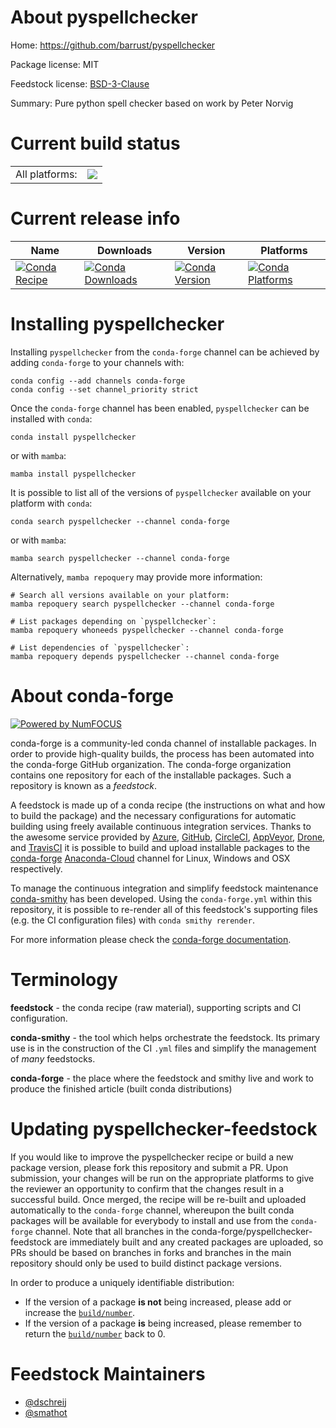 About pyspellchecker
====================

Home: https://github.com/barrust/pyspellchecker

Package license: MIT

Feedstock license: [BSD-3-Clause](https://github.com/conda-forge/pyspellchecker-feedstock/blob/main/LICENSE.txt)

Summary: Pure python spell checker based on work by Peter Norvig

Current build status
====================


<table><tr><td>All platforms:</td>
    <td>
      <a href="https://dev.azure.com/conda-forge/feedstock-builds/_build/latest?definitionId=9264&branchName=main">
        <img src="https://dev.azure.com/conda-forge/feedstock-builds/_apis/build/status/pyspellchecker-feedstock?branchName=main">
      </a>
    </td>
  </tr>
</table>

Current release info
====================

| Name | Downloads | Version | Platforms |
| --- | --- | --- | --- |
| [![Conda Recipe](https://img.shields.io/badge/recipe-pyspellchecker-green.svg)](https://anaconda.org/conda-forge/pyspellchecker) | [![Conda Downloads](https://img.shields.io/conda/dn/conda-forge/pyspellchecker.svg)](https://anaconda.org/conda-forge/pyspellchecker) | [![Conda Version](https://img.shields.io/conda/vn/conda-forge/pyspellchecker.svg)](https://anaconda.org/conda-forge/pyspellchecker) | [![Conda Platforms](https://img.shields.io/conda/pn/conda-forge/pyspellchecker.svg)](https://anaconda.org/conda-forge/pyspellchecker) |

Installing pyspellchecker
=========================

Installing `pyspellchecker` from the `conda-forge` channel can be achieved by adding `conda-forge` to your channels with:

```
conda config --add channels conda-forge
conda config --set channel_priority strict
```

Once the `conda-forge` channel has been enabled, `pyspellchecker` can be installed with `conda`:

```
conda install pyspellchecker
```

or with `mamba`:

```
mamba install pyspellchecker
```

It is possible to list all of the versions of `pyspellchecker` available on your platform with `conda`:

```
conda search pyspellchecker --channel conda-forge
```

or with `mamba`:

```
mamba search pyspellchecker --channel conda-forge
```

Alternatively, `mamba repoquery` may provide more information:

```
# Search all versions available on your platform:
mamba repoquery search pyspellchecker --channel conda-forge

# List packages depending on `pyspellchecker`:
mamba repoquery whoneeds pyspellchecker --channel conda-forge

# List dependencies of `pyspellchecker`:
mamba repoquery depends pyspellchecker --channel conda-forge
```


About conda-forge
=================

[![Powered by
NumFOCUS](https://img.shields.io/badge/powered%20by-NumFOCUS-orange.svg?style=flat&colorA=E1523D&colorB=007D8A)](https://numfocus.org)

conda-forge is a community-led conda channel of installable packages.
In order to provide high-quality builds, the process has been automated into the
conda-forge GitHub organization. The conda-forge organization contains one repository
for each of the installable packages. Such a repository is known as a *feedstock*.

A feedstock is made up of a conda recipe (the instructions on what and how to build
the package) and the necessary configurations for automatic building using freely
available continuous integration services. Thanks to the awesome service provided by
[Azure](https://azure.microsoft.com/en-us/services/devops/), [GitHub](https://github.com/),
[CircleCI](https://circleci.com/), [AppVeyor](https://www.appveyor.com/),
[Drone](https://cloud.drone.io/welcome), and [TravisCI](https://travis-ci.com/)
it is possible to build and upload installable packages to the
[conda-forge](https://anaconda.org/conda-forge) [Anaconda-Cloud](https://anaconda.org/)
channel for Linux, Windows and OSX respectively.

To manage the continuous integration and simplify feedstock maintenance
[conda-smithy](https://github.com/conda-forge/conda-smithy) has been developed.
Using the ``conda-forge.yml`` within this repository, it is possible to re-render all of
this feedstock's supporting files (e.g. the CI configuration files) with ``conda smithy rerender``.

For more information please check the [conda-forge documentation](https://conda-forge.org/docs/).

Terminology
===========

**feedstock** - the conda recipe (raw material), supporting scripts and CI configuration.

**conda-smithy** - the tool which helps orchestrate the feedstock.
                   Its primary use is in the construction of the CI ``.yml`` files
                   and simplify the management of *many* feedstocks.

**conda-forge** - the place where the feedstock and smithy live and work to
                  produce the finished article (built conda distributions)


Updating pyspellchecker-feedstock
=================================

If you would like to improve the pyspellchecker recipe or build a new
package version, please fork this repository and submit a PR. Upon submission,
your changes will be run on the appropriate platforms to give the reviewer an
opportunity to confirm that the changes result in a successful build. Once
merged, the recipe will be re-built and uploaded automatically to the
`conda-forge` channel, whereupon the built conda packages will be available for
everybody to install and use from the `conda-forge` channel.
Note that all branches in the conda-forge/pyspellchecker-feedstock are
immediately built and any created packages are uploaded, so PRs should be based
on branches in forks and branches in the main repository should only be used to
build distinct package versions.

In order to produce a uniquely identifiable distribution:
 * If the version of a package **is not** being increased, please add or increase
   the [``build/number``](https://docs.conda.io/projects/conda-build/en/latest/resources/define-metadata.html#build-number-and-string).
 * If the version of a package **is** being increased, please remember to return
   the [``build/number``](https://docs.conda.io/projects/conda-build/en/latest/resources/define-metadata.html#build-number-and-string)
   back to 0.

Feedstock Maintainers
=====================

* [@dschreij](https://github.com/dschreij/)
* [@smathot](https://github.com/smathot/)

